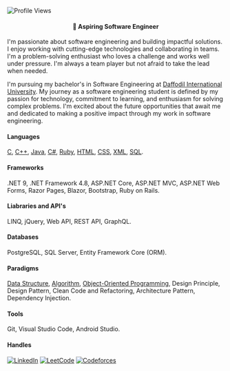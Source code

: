 ![Profile Views](https://komarev.com/ghpvc/?username=atikurajib&color=blue)

<h4 align = "center">💫 Aspiring Software Engineer</h4>

I'm passionate about software engineering and building impactful solutions. I enjoy working with cutting-edge technologies and collaborating in teams. I'm a problem-solving enthusiast who loves a challenge and works well under pressure. I'm always a team player but not afraid to take the lead when needed. 

I'm pursuing my bachelor's in Software Engineering at [Daffodil International University](https://daffodilvarsity.edu.bd/). My journey as a software engineering student is defined by my passion for technology, commitment to learning, and enthusiasm for solving complex problems. I'm excited about the future opportunities that await me and dedicated to making a positive impact through my work in software engineering.

#### Languages
[C](https://github.com/atikurajib/c-programming), [C++](https://github.com/atikurajib/cpp-programming/), [Java](https://github.com/atikurajib/java-programming), [C#](https://github.com/atikurajib/csharp-programming), [Ruby](https://github.com/atikurajib/ruby-programming), [HTML](https://github.com/atikurajib/html), [CSS](https://github.com/atikurajib/css), [XML](https://github.com/atikurajib/xml), [SQL](https://github.com/atikurajib/sql).
#### Frameworks
.NET 9, .NET Framework 4.8, ASP.NET Core, ASP.NET MVC, ASP.NET Web Forms, Razor Pages, Blazor, Bootstrap, Ruby on Rails. 
#### Liabraries and API's
LINQ, jQuery, Web API, REST API, GraphQL.
#### Databases   
PostgreSQL, SQL Server, Entity Framework Core (ORM).
#### Paradigms
[Data Structure](https://github.com/atikurajib/data-structure), [Algorithm](https://github.com/atikurajib/algorithm), [Object-Oriented Programming](https://github.com/atikurajib/object-oriented-programming), Design Principle, Design Pattern, Clean Code and Refactoring, Architecture Pattern, Dependency Injection.
#### Tools
Git, Visual Studio Code, Android Studio.
#### Handles
[![LinkedIn](https://img.shields.io/badge/LinkedIn-Connect-blue?style=flat&logo=linkedin)](https://www.linkedin.com/in/atikurajib)  [![LeetCode](https://img.shields.io/badge/LeetCode-Profile-blue?style=flat&logo=leetcode)](https://leetcode.com/atikurajib) [![Codeforces](https://img.shields.io/badge/Codeforces-Profile-blue?style=flat&logo=codeforces)](https://codeforces.com/profile/atikurajib)
